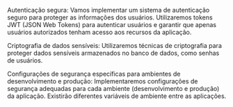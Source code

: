 Autenticação segura: Vamos implementar um sistema de autenticação seguro para proteger as informações dos usuários. Utilizaremos tokens JWT (JSON Web Tokens) para autenticar usuários e garantir que apenas usuários autorizados tenham acesso aos recursos da aplicação.

Criptografia de dados sensíveis: Utilizaremos técnicas de criptografia para proteger dados sensíveis armazenados no banco de dados, como senhas de usuários.

Configurações de segurança específicas para ambientes de desenvolvimento e produção: Implementaremos configurações de segurança adequadas para cada ambiente (desenvolvimento e produção) da aplicação. Existirão diferentes variáveis de ambiente entre as aplicações.
